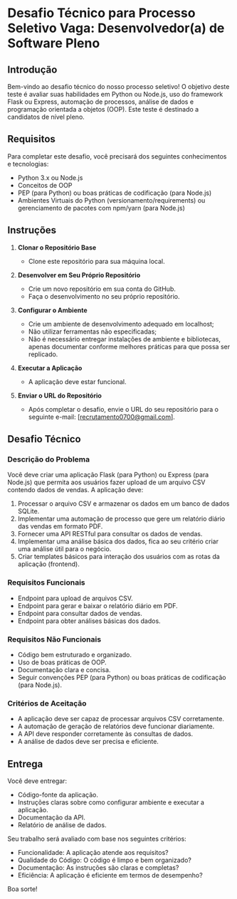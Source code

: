 # Desafio Técnico para Processo Seletivo Vaga: **Desenvolvedor(a) de Software Pleno**

## Introdução

Bem-vindo ao desafio técnico do nosso processo seletivo! O objetivo deste teste é avaliar suas habilidades em Python ou Node.js, uso do framework Flask ou Express, automação de processos, análise de dados e programação orientada a objetos (OOP). Este teste é destinado a candidatos de nível pleno.

## Requisitos

Para completar este desafio, você precisará dos seguintes conhecimentos e tecnologias:

- Python 3.x ou Node.js
- Conceitos de OOP
- PEP (para Python) ou boas práticas de codificação (para Node.js)
- Ambientes Virtuais do Python (versionamento/requirements) ou gerenciamento de pacotes com npm/yarn (para Node.js)

## Instruções

1. **Clonar o Repositório Base**
   - Clone este repositório para sua máquina local.

2. **Desenvolver em Seu Próprio Repositório**
   - Crie um novo repositório em sua conta do GitHub.
   - Faça o desenvolvimento no seu próprio repositório.

3. **Configurar o Ambiente**
   - Crie um ambiente de desenvolvimento adequado em localhost;
   - Não utilizar ferramentas não especificadas;
   - Não é necessário entregar instalações de ambiente e bibliotecas, apenas documentar conforme melhores práticas para que possa ser replicado.

4. **Executar a Aplicação**
   - A aplicação deve estar funcional.

5. **Enviar o URL do Repositório**
   - Após completar o desafio, envie o URL do seu repositório para o seguinte e-mail: [recrutamento0700@gmail.com].

## Desafio Técnico

### Descrição do Problema

Você deve criar uma aplicação Flask (para Python) ou Express (para Node.js) que permita aos usuários fazer upload de um arquivo CSV contendo dados de vendas. A aplicação deve:

1. Processar o arquivo CSV e armazenar os dados em um banco de dados SQLite.
2. Implementar uma automação de processo que gere um relatório diário das vendas em formato PDF.
3. Fornecer uma API RESTful para consultar os dados de vendas.
4. Implementar uma análise básica dos dados, fica ao seu critério criar uma análise útil para o negócio.
5. Criar templates básicos para interação dos usuários com as rotas da aplicação (frontend).

### Requisitos Funcionais

- Endpoint para upload de arquivos CSV.
- Endpoint para gerar e baixar o relatório diário em PDF.
- Endpoint para consultar dados de vendas.
- Endpoint para obter análises básicas dos dados.

### Requisitos Não Funcionais

- Código bem estruturado e organizado.
- Uso de boas práticas de OOP.
- Documentação clara e concisa.
- Seguir convenções PEP (para Python) ou boas práticas de codificação (para Node.js).

### Critérios de Aceitação

- A aplicação deve ser capaz de processar arquivos CSV corretamente.
- A automação de geração de relatórios deve funcionar diariamente.
- A API deve responder corretamente às consultas de dados.
- A análise de dados deve ser precisa e eficiente.

## Entrega

Você deve entregar:

- Código-fonte da aplicação.
- Instruções claras sobre como configurar ambiente e executar a aplicação.
- Documentação da API.
- Relatório de análise de dados.

Seu trabalho será avaliado com base nos seguintes critérios:

- Funcionalidade: A aplicação atende aos requisitos?
- Qualidade do Código: O código é limpo e bem organizado?
- Documentação: As instruções são claras e completas?
- Eficiência: A aplicação é eficiente em termos de desempenho?

Boa sorte!
